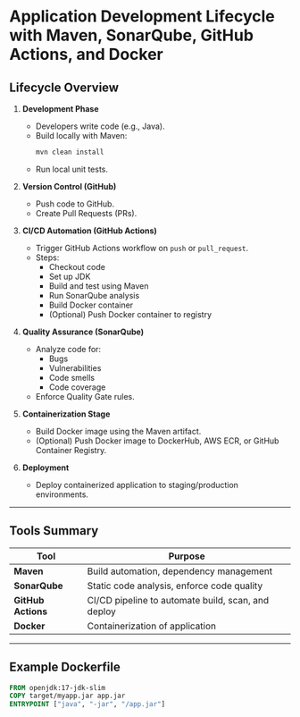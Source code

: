 # Application Development Lifecycle with Maven, SonarQube, GitHub Actions, and Docker

##  Lifecycle Overview

1. **Development Phase**
    - Developers write code (e.g., Java).
    - Build locally with Maven:
      ```bash
      mvn clean install
      ```
    - Run local unit tests.

2. **Version Control (GitHub)**
    - Push code to GitHub.
    - Create Pull Requests (PRs).

3. **CI/CD Automation (GitHub Actions)**
    - Trigger GitHub Actions workflow on `push` or `pull_request`.
    - Steps:
      - Checkout code
      - Set up JDK
      - Build and test using Maven
      - Run SonarQube analysis
      - Build Docker container
      - (Optional) Push Docker container to registry

4. **Quality Assurance (SonarQube)**
    - Analyze code for:
      - Bugs
      - Vulnerabilities
      - Code smells
      - Code coverage
    - Enforce Quality Gate rules.

5. **Containerization Stage**
    - Build Docker image using the Maven artifact.
    - (Optional) Push Docker image to DockerHub, AWS ECR, or GitHub Container Registry.

6. **Deployment**
    - Deploy containerized application to staging/production environments.

---

## Tools Summary

| Tool             | Purpose                                     |
|------------------|---------------------------------------------|
| **Maven**        | Build automation, dependency management     |
| **SonarQube**    | Static code analysis, enforce code quality  |
| **GitHub Actions** | CI/CD pipeline to automate build, scan, and deploy |
| **Docker**       | Containerization of application             |

---

## Example Dockerfile

```dockerfile
FROM openjdk:17-jdk-slim
COPY target/myapp.jar app.jar
ENTRYPOINT ["java", "-jar", "/app.jar"]
